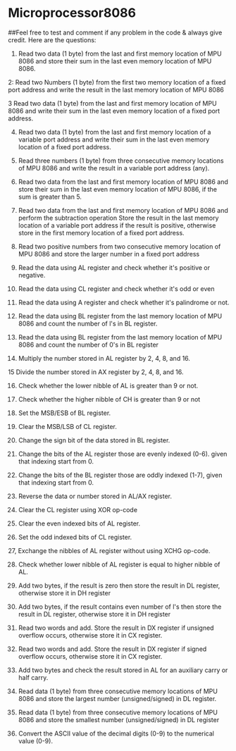 # Microprocessor8086
##Feel free to test and comment if any problem in the code & always give credit.
Here are the questions:

1. Read two data (1 byte) from the last and first memory location of MPU 8086 and store their sum in the last even memory location of MPU 8086.

2: Read two Numbers (1 byte) from the first two memory location of a fixed port address and write the result in the last memory location of MPU 8086

3 Read two data (1 byte) from the last and first memory location of MPU 8086 and write their sum in the last even memory location of a fixed port address.

4. Read two data (1 byte) from the last and first memory location of a variable port address and write their sum in the last even memory location of a fixed port address.

5. Read three numbers (1 byte) from three consecutive memory locations of MPU 8086 and write the result in a variable port address (any).

6. Read two data from the last and first memory location of MPU 8086 and store their sum in the last even memory location of MPU 8086, if the sum is greater than 5.

7. Read two data from the last and first memory location of MPU 8086 and perform the subtraction operation Store the result in the last memory location of a variable port address if the result is positive, otherwise store in the first memory location of a fixed port address.

8. Read two positive numbers from two consecutive memory location of MPU 8086 and store the larger number in a fixed port address

9. Read the data using AL register and check whether it's positive or negative.

10. Read the data using CL register and check whether it's odd or even

11. Read the data using A register and check whether it's palindrome or not. 

12. Read the data using BL register from the last memory location of MPU 8086 and count the number of l's in BL register.

13. Read the data using BL register from the last memory location of MPU 8086 and count the number of 0's in BL register

14. Multiply the number stored in AL register by 2, 4, 8, and 16.

15 Divide the number stored in AX register by 2, 4, 8, and 16.

16. Check whether the lower nibble of AL is greater than 9 or not.

17. Check whether the higher nibble of CH is greater than 9 or not

18. Set the MSB/ESB of BL register.

19. Clear the MSB/LSB of CL register.

20. Change the sign bit of the data stored in BL register.

21. Change the bits of the AL register those are evenly indexed (0-6). given that indexing start from 0.

22. Change the bits of the BL register those are oddly indexed (1-7), given that indexing start from 0.

23. Reverse the data or number stored in AL/AX register.

24. Clear the CL register using XOR op-code

25. Clear the even indexed bits of AL register.

26. Set the odd indexed bits of CL register.

27, Exchange the nibbles of AL register without using XCHG op-code.

28. Check whether lower nibble of AL register is equal to higher nibble of AL.

29. Add two bytes, if the result is zero then store the result in DL register, otherwise store it in DH register

30. Add two bytes, if the result contains even number of l's then store the result in DL register, otherwise store it in DH register 

31. Read two words and add. Store the result in DX register if unsigned overflow occurs, otherwise store it in CX register.

32. Read two words and add. Store the result in DX register if signed overflow occurs, otherwise store it in CX register.

33. Add two bytes and check the result stored in AL for an auxiliary carry or half carry.

34. Read data (1 byte) from three consecutive memory locations of MPU 8086 and store the largest number (unsigned/signed) in DL register.

35. Read data (1 byte) from three consecutive memory locations of MPU 8086 and store the smallest number (unsigned/signed) in DL register

36. Convert the ASCII value of the decimal digits (0-9) to the numerical value (0-9).
